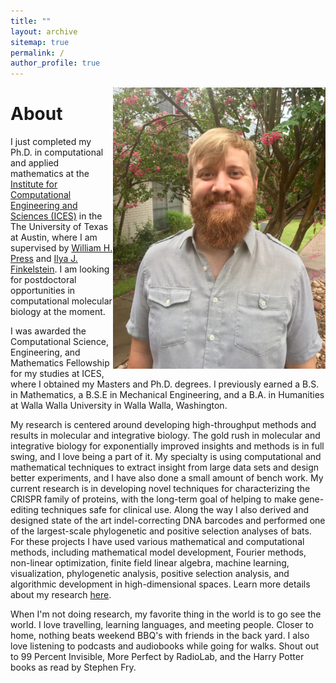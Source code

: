 ```yaml
---
title: ""
layout: archive
sitemap: true
permalink: /
author_profile: true
---
```


<img src="/assets/images/IMG_1604.jpg" width="340px" alt="John Hawkins" align="right" />

# About

I just completed my Ph.D. in computational and applied mathematics at the [Institute for
Computational Engineering and Sciences (ICES)](https://www.ices.utexas.edu/) in the The University
of Texas at Austin, where I am supervised by [William H. Press](http://www.numerical.recipes/whp) and [Ilya J.
Finkelstein](http://www.finkelsteinlab.org). I am looking for postdoctoral opportunities in computational
molecular biology at the moment. 

I was awarded the Computational Science, Engineering, and Mathematics Fellowship for my studies at
ICES, where I obtained my Masters and Ph.D. degrees. I previously earned a B.S. in Mathematics, a
B.S.E in Mechanical Engineering, and a B.A. in Humanities at Walla Walla University in Walla Walla,
Washington.

My research is centered around developing high-throughput methods and results in molecular and
integrative biology.  The gold rush in molecular and integrative biology for exponentially improved
insights and methods is in full swing, and I love being a part of it.  My specialty is using
computational and mathematical techniques to extract insight from large data sets and design better
experiments, and I have also done a small amount of bench work. My current research is in
developing novel techniques for characterizing the CRISPR family of proteins, with the long-term
goal of helping to make gene-editing techniques safe for clinical use. Along the way I also derived
and designed state of the art indel-correcting DNA barcodes and performed one of the largest-scale
phylogenetic and positive selection analyses of bats. For these projects I have used various
mathematical and computational methods, including mathematical model development, Fourier methods,
non-linear optimization, finite field linear algebra, machine learning, visualization, phylogenetic
analysis, positive selection analysis, and algorithmic development in high-dimensional spaces.
Learn more details about my research [here](/research/).

When I'm not doing research, my favorite thing in the world is to go see the world. I love
travelling, learning languages, and meeting people. Closer to home, nothing beats weekend BBQ's
with friends in the back yard.  I also love listening to podcasts and audiobooks while going for
walks. Shout out to 99 Percent Invisible, More Perfect by RadioLab, and the Harry Potter books as
read by Stephen Fry.
